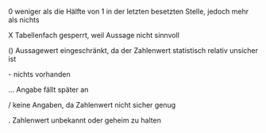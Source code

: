 0 weniger als die Hälfte von 1 in der letzten besetzten Stelle, jedoch mehr als nichts

X Tabellenfach gesperrt, weil Aussage nicht sinnvoll

() Aussagewert eingeschränkt, da der Zahlenwert statistisch relativ unsicher ist

\- nichts vorhanden

... Angabe fällt später an

/ keine Angaben, da Zahlenwert nicht sicher genug

. Zahlenwert unbekannt oder geheim zu halten